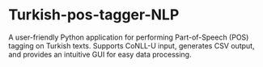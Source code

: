 # Turkish-pos-tagger-NLP
A user-friendly Python application for performing Part-of-Speech (POS) tagging on Turkish texts. Supports CoNLL-U input, generates CSV output, and provides an intuitive GUI for easy data processing.
